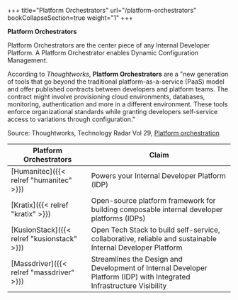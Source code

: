 +++
title="Platform Orchestrators"
url="/platform-orchestrators"
bookCollapseSection=true
weight="1"
+++

**Platform Orchestrators**

Platform Orchestrators are the center piece of any Internal Developer Platform.
A Platform Orchestrator enables Dynamic Configuration Management.

According to *Thoughtworks*, **Platform Orchestrators** are a "new generation of tools that go beyond the traditional platform-as-a-service (PaaS) model and offer published contracts between developers and platform teams. The contract might involve provisioning cloud environments, databases, monitoring, authentication and more in a different environment. These tools enforce organizational standards while granting developers self-service access to variations through configuration."

Source: Thoughtworks, Technology Radar Vol 29, [Platform orchestration](https://www.thoughtworks.com/en-de/radar/techniques/platform-orchestration)

| **Platform Orchestrators**                  | **Claim**                                                                                                             |
| ------------------------------------------- | --------------------------------------------------------------------------------------------------------------------- |
| [Humanitec]({{< relref "humanitec" >}})     | Powers your Internal Developer Platform (IDP)                                                                         |
| [Kratix]({{< relref "kratix" >}})           | Open-source platform framework for building composable internal developer platforms (IDPs)                            |
| [KusionStack]({{< relref "kusionstack" >}}) | Open Tech Stack to build self-service, collaborative, reliable and sustainable Internal Developer Platform            |
| [Massdriver]({{< relref "massdriver" >}})   | Streamlines the Design and Development of Internal Developer Platform (IDP) with Integrated Infrastructure Visibility |




[def]: https://www.thoughtworks.com/en-de/radar/techniques/platform-orchestration